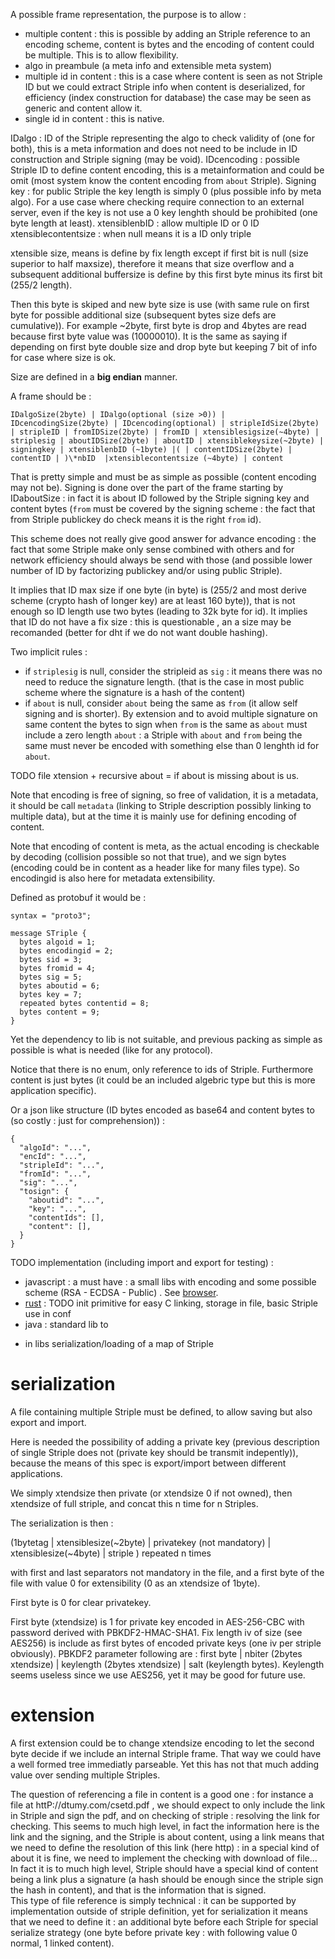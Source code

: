 [hm]: # (+++)
[hm]: # (date = "2015-05-30T12:43:26+01:00")
[hm]: # (draft = true)
[hm]: # (title = "Striple standard representation")
[hm]: # (+++)


A possible frame representation, the purpose is to allow :
  - multiple content : this is possible by adding an Striple reference to an encoding scheme, content is bytes and the encoding of content could be multiple. This is to allow flexibility.
  - algo in preambule (a meta info and extensible meta system)
  - multiple id in content : this is a case where content is seen as not Striple ID but we could extract Striple info when content is deserialized, for efficiency (index construction for database) the case may be seen as generic and content allow it.
  - single id in content : this is native.

IDalgo : ID of the Striple representing the algo to check validity of (one for both), this is a meta information and does not need to be include in ID construction and Striple signing (may be void).
IDcencoding : possible Striple ID to define content encoding, this is a metainformation and could be omit (most system know the content encoding from `about` Striple).
Signing key : for public Striple the key length is simply 0 (plus possible info by meta algo). For a use case where checking require connection to an external server, even if the key is not use a 0 key lenghth should be prohibited (one byte length at least).
xtensiblenbID : allow multiple ID or 0 ID
xtensiblecontentsize : when null means it is a ID only triple

xtensible size, means is define by fix length except if first bit is null (size superior to half maxsize), therefore it means that size overflow and a subsequent additional buffersize is define by this first byte minus its first bit (255/2 length).

Then this byte is skiped and new byte size is use (with same rule on first byte for possible additional size (subsequent bytes size defs are cumulative)).
For example ~2byte, first byte is drop and 4bytes are read because first byte value was (10000010).
It is the same as saying if depending on first byte double size and drop byte but keeping 7 bit of info for case where size is ok.

Size are defined in a **big endian** manner.

A frame should be :

```
IDalgoSize(2byte) | IDalgo(optional (size >0)) | IDcencodingSize(2byte) | IDcencoding(optional) | stripleIdSize(2byte) | stripleID | fromIDSize(2byte) | fromID | xtensiblesigsize(~4byte) | striplesig | aboutIDSize(2byte) | aboutID | xtensiblekeysize(~2byte) | signingkey | xtensiblenbID (~1byte) |( | contentIDSize(2byte) | contentID | )\*nbID  |xtensiblecontentsize (~4byte) | content
```

That is pretty simple and must be as simple as possible (content encoding may not be).
Signing is done over the part of the frame starting by IDaboutSize : in fact it is about ID followed by the Striple signing key and content bytes (`from` must be covered by the signing scheme : the fact that from Striple publickey do check means it is the right `from` id).

This scheme does not really give good answer for advance encoding : the fact that some Striple make only sense combined with others and for network efficiency should always be send with those (and possible lower number of ID by factorizing publickey and/or using public Striple).

It implies that ID max size if one byte (in byte) is (255/2 and most derive scheme (crypto hash of longer key) are at least 160 byte)), that is not enough so ID length use two bytes (leading to 32k byte for id).
It implies that ID do not have a fix size : this is questionable , an a size may be recomanded (better for dht if we do not want double hashing).

Two implicit rules : 
  - if `striplesig` is null, consider the stripleid as `sig` : it means there was no need to reduce the signature length. (that is the case in most public scheme where the signature is a hash of the content)
  - if `about` is null, consider `about` being the same as `from` (it allow self signing and is shorter). By extension and to avoid multiple signature on same content the bytes to sign when `from` is the same as `about` must include a zero length `about` : a Striple with `about` and `from` being the same must never be encoded with something else than 0 lenghth id for `about`. 

TODO file xtension + recursive about = if about is missing about is us.


Note that encoding is free of signing, so free of validation, it is a metadata, it should be call `metadata` (linking to Striple description possibly linking to multiple data), but at the time it is mainly use for defining encoding of content.

Note that encoding of content is meta, as the actual encoding is checkable by decoding (collision possible so not that true), and we sign bytes (encoding could be in content as a header like for many files type). So encodingid is also here for metadata extensibility.

Defined as protobuf it would be :
```
syntax = "proto3";

message STriple {
  bytes algoid = 1;
  bytes encodingid = 2;
  bytes sid = 3;
  bytes fromid = 4;
  bytes sig = 5;
  bytes aboutid = 6;
  bytes key = 7;
  repeated bytes contentid = 8;
  bytes content = 9;
}
```
Yet the dependency to lib is not suitable, and previous packing as simple as possible is what is needed (like for any protocol).


Notice that there is no enum, only reference to ids of Striple. Furthermore content is just bytes (it could be an included algebric type but this is more application specific).

Or a json like structure (ID bytes encoded as base64 and content bytes to (so costly : just for comprehension)) :
```
{
  "algoId": "...",
  "encId": "...",
  "stripleId": "...",
  "fromId": "...",
  "sig": "...",
  "tosign": {
    "aboutid": "...",
    "key": "...",
    "contentIds": [],
    "content": [],
  }
}
```

TODO implementation (including import and export for testing) : 
- javascript : a must have : a small libs with encoding and some possible scheme (RSA - ECDSA - Public) . See [browser](./browser.md).
- [rust](https://github.com/cheme/rust-striple) : TODO init primitive for easy C linking, storage in file, basic Striple use in conf
- java : standard lib to
+ in libs serialization/loading of a map of Striple


# serialization

A file containing multiple Striple must be defined, to allow saving but also export and import.

Here is needed the possibility of adding a private key (previous description of single Striple does not (private key should be transmit indepently)), because the means of this spec is export/import between different applications.

We simply xtendsize then private (or xtendsize 0 if not owned), then xtendsize of full striple, and concat this n time for n Striples.

The serialization is then :

(1bytetag | xtensiblesize(~2byte) | privatekey (not mandatory) | xtensiblesize(~4byte) | striple ) repeated n times

with first and last separators not mandatory in the file, and a first byte of the file with value 0 for extensibility (0 as an xtendsize of 1byte).

First byte is 0 for clear privatekey.

First byte (xtendsize) is 1 for private key encoded in AES-256-CBC with password derived with PBKDF2-HMAC-SHA1. Fix length iv of size (see AES256) is include as first bytes of encoded private keys (one iv per striple obviously). PBKDF2 parameter following are : first byte | nbiter (2bytes xtendsize) | keylength (2bytes xtendsize) | salt (keylength bytes).
Keylength seems useless since we use AES256, yet it may be good for future use.

# extension

A first extension could be to change xtendsize encoding to let the second byte decide if we include an internal Striple frame. That way we could have a well formed tree immediatly parseable. Yet this has not that much adding value over sending multiple Striples.

The question of referencing a file in content is a good one : for instance a file at httP://dtumy.com/csetd.pdf , we should expect to only include the link in Striple and sign the pdf, and on checking of striple : resolving the link for checking. This seems to much high level, in fact the information here is the link and the signing, and the Striple is about content, using a link means that we need to define the resolution of this link (here http) : in a special kind of about it is fine, we need to implement the checking with download of file... In fact it is to much high level, Striple should have a special kind of content being a link plus a signature (a hash should be enough since the striple sign the hash in content), and that is the information that is signed.  
This type of file reference is simply technical : it can be supported by implementation outside of striple definition, yet for serialization it means that we need to define it : an additional byte before each Striple for special serialize strategy (one byte before private key : with following value 0 normal, 1 linked content).  


